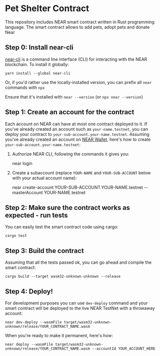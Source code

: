 Pet Shelter Contract
====================

This repository includes NEAR smart contract written in Rust programming language.
The smart contract allows to add pets, adopt pets and donate Near


Step 0: Install near-cli
------------------------

[near-cli] is a command line interface (CLI) for interacting with the NEAR blockchain. To install it globally:

    yarn install --global near-cli

Or, if you'd rather use the locally-installed version, you can prefix all `near` commands with `npx`

Ensure that it's installed with `near --version` (or `npx near --version`)


Step 1: Create an account for the contract
------------------------------------------

Each account on NEAR can have at most one contract deployed to it. If you've already created an account such as `your-name.testnet`, you can deploy your contract to `your-sub-account.your-name.testnet`. Assuming you've already created an account on [NEAR Wallet], here's how to create `your-sub-account.your-name.testnet`:

1. Authorize NEAR CLI, following the commands it gives you:

      near login

2. Create a subaccount (replace `YOUR-NAME` and `YOUR-SUB-ACCOUNT` below with your actual account name):

      near create-account YOUR-SUB-ACCOUNT.YOUR-NAME.testnet --masterAccount YOUR-NAME.testnet


Step 2: Make sure the contract works as expected - run tests
------------------------------------------------------------

You can easily test the smart contract code using cargo:

    cargo test


Step 3: Build the contract
--------------------------

Assuming that all the tests passed ok, you can go ahead and compile the smart contract:

    cargo build --target wasm32-unknown-unknown --release


Step 4: Deploy!
---------------

For development purposes you can use `dev-deploy` command and your smart contract will be deployed to the live NEAR TestNet with a throwaway account:

    near dev-deploy --wasmFile target/wasm32-unknown-unknown/release/YOUR_CONTRACT_NAME.wasm

 When you're ready to make it permanent, here's how:

    near deploy --wasmFile target/wasm32-unknown-unknown/release/YOUR_CONTRACT_NAME.wasm --accountId YOUR_ACCOUNT_HERE


  [NEAR accounts]: https://docs.near.org/docs/concepts/account
  [NEAR Wallet]: https://wallet.testnet.near.org/
  [near-cli]: https://github.com/near/near-cli

